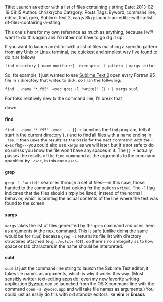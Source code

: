 Title: Launch an editor with a list of files containing a string
Date: 2013-02-19 08:15
Author: chriskrycho
Category: Posts
Tags: Byword, command line, editor, find, grep, Sublime Text 2, xargs
Slug: launch-an-editor-with-a-list-of-files-containing-a-string

This one's here for my own reference as much as anything, because I
*will* want to do this again and I'd rather not have to go dig it up.

If you want to launch an editor with a list of files matching a specific
pattern from any Unix or Linux terminal, the quickest and simplest way
I've found to do it as follows:

~~~~ {lang="bash"}
find directory [-name modifiers] -exec grep -l pattern | xargs editor
~~~~

So, for example, I just wanted to use [Sublime Text 2][] open every
Fortran 95 file in a directory that writes to disk, so I ran the
following:

~~~~ {lang="bash"}
find . -name "*.f95" -exec grep -l 'write(' {} + | xargs subl
~~~~

<!--more-->For folks relatively new to the command line, I'll break that
down:

#### find

`find . -name "*.f95" -exec ... {} +` launches the `find` program, tells
it start in the current directory (`.`) and to find all files with a
name ending in `.f95`. It then uses the results as the basis for the
next command with the `-exec` flag---you could also use `xargs` as we
will later, but it's not safe to do so unless you know the file won't
have any spaces in it. The `{} +` actually passes the results of the
`find` command as the arguments to the command specified by `-exec`, in
this case `grep`.

#### grep

`grep -l 'write('` searches through a set of files---in this case, those
handed to the command by `find` looking for the pattern `write(`. The
`-l` flag indicates that the files should simply be listed, instead of
the normal behavior, which is printing the actual contents of the line
where the text was found to the screen.

#### xargs

`xargs` takes the list of files generated by the `grep` command and uses
them as arguments to the next command. This is safe (unlike doing the
same would be for `find`) because `grep -l` returns its file list with
directory structures attached (e.g. `./myfile.f95`), so there's no
ambiguity as to how space or tab characters in the name should be
interpreted.

#### subl

`subl` is just the command line string to launch the Sublime Text
editor; it takes file names as arguments, which is why it works this
way. (Most sensibly written text-editing apps do; even my new favorite
writing application [Byword][] can be launched from the OS X command
line with the command `open -a Byword.app` and will take file names as
arguments.) You could just as easily do this with old standby editors
like **vim** or **Emacs**.

  [Sublime Text 2]: http://www.sublimetext.com/
  [Byword]: http://bywordapp.com/

